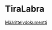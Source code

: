# TiraLabra

[Määrittelydokumentti](https://github.com/EeroAnt/TiraLabra/blob/main/Dokumentaatio/M%C3%A4%C3%A4rittelydokumentti.md)
